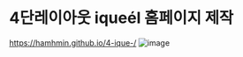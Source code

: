 # 4단레이아웃 iqueél 홈페이지 제작

https://hamhmin.github.io/4-ique-/
![image](https://user-images.githubusercontent.com/49775311/172753594-2b231491-45ea-4548-99b4-949fabf52505.JPG)
